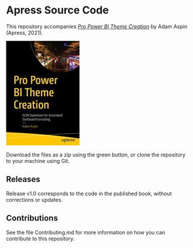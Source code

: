 # Apress Source Code

This repository accompanies [*Pro Power BI Theme Creation*](https://www.apress.com/9781484270677) by Adam Aspin (Apress, 2021).

[comment]: #cover
![Cover image](9781484270677.jpg)

Download the files as a zip using the green button, or clone the repository to your machine using Git.

## Releases

Release v1.0 corresponds to the code in the published book, without corrections or updates.

## Contributions

See the file Contributing.md for more information on how you can contribute to this repository.